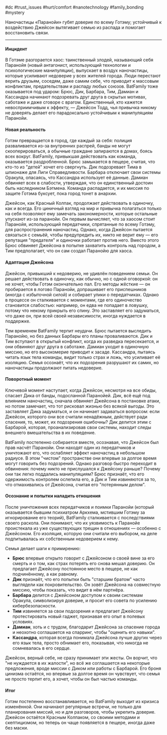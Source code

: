 #dc #trust_issues #hurt/comfort #nanotechnology #family_bonding #mystery

Наночастицы «Паранойи» губят доверие по всему Готэму; устойчивый к воздействию Джейсон вытягивает семью из распада и помогает восстановить связи.

---
#### Инцидент
В Готэме разгорается хаос: таинственный злодей, называющий себя Паранойя (новый антагонист, использующий технологии и психологические манипуляции), выпускает в воздух наночастицы, которые усиливают недоверие у всех жителей города. Люди перестают верить друзьям, соседям, даже самим себе, что приводит к массовым конфликтам, предательствам и распаду любых союзов. BatFamily тоже оказывается под ударом: Брюс, Дик, Барбара, Тим, Дамиан и Кассандра начинают подозревать друг друга в скрытых мотивах, саботаже и даже сговоре с врагом. Единственный, кто кажется невосприимчивым к эффекту, — Джейсон Тодд, чья привычка никому не доверять делает его парадоксально устойчивым к манипуляциям Паранойи.

#### Новая реальность
Готэм превращается в город, где каждый за себя: полиция разваливается из-за внутренних распрей, банды не могут скооперироваться, а обычные граждане запираются в домах, боясь всех вокруг. BatFamily, привыкшая действовать как команда, оказывается раздробленной. Брюс замыкается в пещере, считая, что кто-то из "детей" хочет его свергнуть. Дик подозревает Тима в шпионаже для Лиги Справедливости. Барбара отключает свои системы Оракула, опасаясь, что Кассандра использует её данные. Дамиан обвиняет всех в слабости, утверждая, что он единственный достоин быть наследником Бэтмена. Команда распадается, и их миссия по защите Готэма буксует, пока город тонет в анархии.

Джейсон, как Красный Колпак, продолжает действовать в одиночку, как и всегда. Его циничный взгляд на мир и привычка полагаться только на себя позволяют ему замечать закономерности, которые остальные упускают из-за паранойи. Он первым вычисляет, что за хаосом стоит Паранойя, использующий передатчики, спрятанные по всему Готэму, для распространения наночастиц. Однако, когда Джейсон пытается связаться с семьёй, чтобы предупредить их, никто не верит ему — его репутация "предателя" и одиночки работает против него. Вместо этого Брюс обвиняет Джейсона в попытке захватить контроль над городом, а Тим предполагает, что он сам создал Паранойю для хаоса.

#### Адаптация Джейсона
Джейсон, привыкший к недоверию, не удивлён поведением семьи. Он решает действовать в одиночку, как обычно, но с одной оговоркой: он не хочет, чтобы Готэм окончательно пал. Его методы жёсткие — он пробирается в логово Паранойи, допрашивает его приспешников (иногда с избыточной силой) и собирает улики о передатчиках. Однако в процессе он сталкивается с моментами, где его одиночество становится слабостью: например, он едва не попадает в ловушку, потому что некому прикрыть его спину. Это заставляет его задуматься, что даже он, при всей своей независимости, иногда нуждается в поддержке.

Тем временем BatFamily терпит неудачи. Брюс пытается выследить Паранойю, но без данных Барбары его планы проваливаются. Дик и Тим вступают в открытый конфликт, когда их разведка пересекается, и они обвиняют друг друга в саботаже. Дамиан уходит в одиночную миссию, но его высокомерие приводит к засаде. Кассандра, пытаясь читать язык тела команды, видит только страх и ложь, что усиливает её изоляцию. Семья осознаёт, что их подозрения разрушают их самих, но наночастицы продолжают питать недоверие.

#### Поворотный момент
Ключевой момент наступает, когда Джейсон, несмотря на все обиды, спасает Дика от банды, подосланной Паранойей. Дик, всё ещё под влиянием наночастиц, сначала обвиняет Джейсона в постановке атаки, но потом замечает, что тот рисковал жизнью без всякой выгоды. Это заставляет Дика задуматься, и он начинает задаваться вопросом: если Джейсон, которого они все считали ненадёжным, действует ради спасения, то, может, их подозрения ошибочны? Дик делится этим с Барбарой, которая, проанализировав свои системы, находит следы внешнего вмешательства в их поведение.

BatFamily постепенно собирается вместе, осознавая, что Джейсон был прав насчёт Паранойи. Они находят один из передатчиков и уничтожают его, что ослабляет эффект наночастиц в небольшом радиусе. В этом "чистом" пространстве они впервые за долгое время могут говорить без подозрений. Однако разговор быстро переходит в обвинения: почему никто не прислушался к Джейсону раньше? Почему они так легко поддались манипуляциям? Брюс признаёт, что его одержимость контролем ослепила его, а Дик и Тим извиняются за то, что отмахивались от Джейсона, считая его "потерянным делом".

#### Осознание и попытки наладить отношения
После уничтожения всех передатчиков и поимки Паранойи (который оказывается бывшим психиатром Аркхема, мстившим Готэму за игнорирование его теорий), BatFamily сталкивается с последствиями своего раскола. Они понимают, что их уязвимость к Паранойе проистекала из уже существующих трещин в отношениях — особенно с Джейсоном. Его изоляция, которую они считали его выбором, на деле подпитывалась их собственным недоверием к нему.

Семья делает шаги к примирению:
- **Брюс** впервые открыто говорит с Джейсоном о своей вине за его смерть и о том, как страх потерять его снова мешал доверию. Он предлагает Джейсону постоянное место в пещере, не как подчинённому, а как равному.
- **Дик** признаёт, что его попытки быть "старшим братом" часто выглядели как покровительство. Он зовёт Джейсона на совместную миссию, чтобы показать, что видит в нём партнёра.
- **Барбара** делится с Джейсоном доступом к своим системам Оракула, символизируя доверие, и просит его совета по усилению кибербезопасности.
- **Тим** извиняется за свои подозрения и предлагает Джейсону протестировать новый гаджет, признавая его опыт в полевых условиях.
- **Дамиан**, хоть и с трудом, благодарит Джейсона за спасение города и неохотно соглашается на спарринг, чтобы "оценить его навыки".
- **Кассандра**, которая всегда понимала Джейсона лучше других через его язык тела, просто обнимает его, показывая, что никогда не сомневалась в его сердце.

Джейсон, верный себе, не сразу принимает эти жесты. Он ворчит, что "не нуждается в их жалости", но всё же соглашается на некоторые предложения, вроде миссии с Диком или работы с Барбарой. Его броня цинизма остаётся, но впервые за долгое время он чувствует, что семья не просто терпит его, а хочет, чтобы он был частью команды.

#### Итог
Готэм постепенно восстанавливается, но BatFamily выходит из кризиса изменённой. Они начинают регулярные встречи, не только для планирования миссий, но и для разговоров, чтобы укрепить доверие. Джейсон остаётся Красным Колпаком, со своими методами и скептицизмом, но теперь он чаще появляется в пещере, иногда даже без маски.